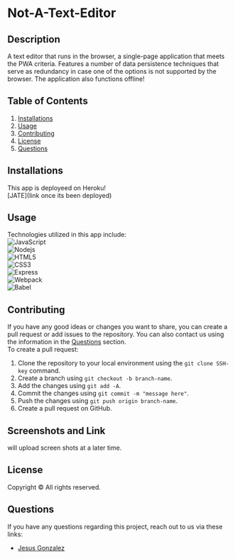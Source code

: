 # Not-A-Text-Editor
## Description
A text editor that runs in the browser, a single-page application that meets the PWA criteria. Features a number of data persistence techniques that serve as redundancy in case one of the options is not supported by the browser. The application also functions offline!

## Table of Contents
1. [Installations](#installations)
2. [Usage](#usage)
3. [Contributing](#contributing)
5. [License](#license)
6. [Questions](#questions)

## Installations
This app is deployeed on Heroku!<br>
[JATE](link once its been deployed)

## Usage
Technologies utilized in this app include: <br>
![JavaScript](https://img.shields.io/badge/-JavaScript-black?style=flat-square&logo=javascript)<br>
![Nodejs](https://img.shields.io/badge/-Nodejs-black?style=flat-square&logo=Node.js)<br>
![HTML5](https://img.shields.io/badge/-HTML5-E34F26?style=flat-square&logo=html5&logoColor=white)<br>
![CSS3](https://img.shields.io/badge/-CSS3-1572B6?style=flat-square&logo=css3)<br>
![Express](https://img.shields.io/badge/-Express-black?style=flat-square&logo=express)<br>
![Webpack](https://img.shields.io/badge/-webpack-black?style=flat-square&logo=webpack)<br>
![Babel](https://img.shields.io/badge/-babel-black?style=flat-square&logo=babel)<br>


## Contributing
If you have any good ideas or changes you want to share, you can create a pull request or add issues to the repository. You can also contact us using the information in the [Questions](#questions) section.<br />
To create a pull request:
1. Clone the repository to your local environment using the `git clone SSH-key` command.
2. Create a branch using `git checkout -b branch-name`.
3. Add the changes using `git add -A`.
4. Commit the changes using `git commit -m "message here"`.
5. Push the changes using `git push origin branch-name`.
6. Create a pull request on GitHub.

## Screenshots and Link
will upload screen shots at a later time.

## License
Copyright &copy; All rights reserved. 

## Questions
If you have any questions regarding this project, reach out to us via these links:
* [Jesus Gonzalez](https://github.com/jesusgonzalez05)<br>
